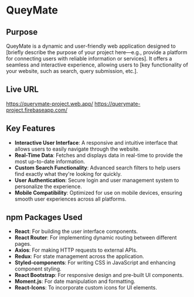 # QueyMate

## Purpose
QueyMate is a dynamic and user-friendly web application designed to [briefly describe the purpose of your project here—e.g., provide a platform for connecting users with reliable information or services]. It offers a seamless and interactive experience, allowing users to [key functionality of your website, such as search, query submission, etc.].

## Live URL
https://querymate-project.web.app/
https://querymate-project.firebaseapp.com/

## Key Features
- **Interactive User Interface**: A responsive and intuitive interface that allows users to easily navigate through the website.
- **Real-Time Data**: Fetches and displays data in real-time to provide the most up-to-date information.
- **Custom Search Functionality**: Advanced search filters to help users find exactly what they're looking for quickly.
- **User Authentication**: Secure login and user management system to personalize the experience.
- **Mobile Compatibility**: Optimized for use on mobile devices, ensuring smooth user experiences across all platforms.

## npm Packages Used
- **React**: For building the user interface components.
- **React Router**: For implementing dynamic routing between different pages.
- **Axios**: For making HTTP requests to external APIs.
- **Redux**: For state management across the application.
- **Styled-components**: For writing CSS in JavaScript and enhancing component styling.
- **React Bootstrap**: For responsive design and pre-built UI components.
- **Moment.js**: For date manipulation and formatting.
- **React-Icons**: To incorporate custom icons for UI elements.
